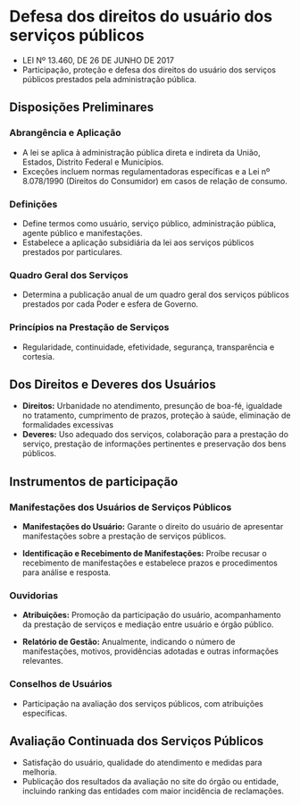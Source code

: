 # Defesa dos direitos do usuário dos serviços públicos

- LEI Nº 13.460, DE 26 DE JUNHO DE 2017
- Participação, proteção e defesa dos direitos do usuário dos serviços públicos prestados pela 
administração pública.

## Disposições Preliminares

### Abrangência e Aplicação

- A lei se aplica à administração pública direta e indireta da União, Estados, Distrito Federal e Municípios.
- Exceções incluem normas regulamentadoras específicas e a Lei nº 8.078/1990 (Direitos do Consumidor) em casos de relação de consumo.

### Definições

- Define termos como usuário, serviço público, administração pública, agente público e manifestações.
- Estabelece a aplicação subsidiária da lei aos serviços públicos prestados por particulares.

### Quadro Geral dos Serviços

- Determina a publicação anual de um quadro geral dos serviços públicos prestados por cada Poder e esfera de Governo.

### Princípios na Prestação de Serviços

- Regularidade, continuidade, efetividade, segurança, transparência e cortesia.

## Dos Direitos e Deveres dos Usuários

- **Direitos:** Urbanidade no atendimento, presunção de boa-fé, igualdade no tratamento, cumprimento de prazos, proteção à saúde, eliminação de formalidades excessivas
- **Deveres:** Uso adequado dos serviços, colaboração para a prestação do serviço, prestação de informações pertinentes e preservação dos bens públicos.

## Instrumentos de participação

### Manifestações dos Usuários de Serviços Públicos

- **Manifestações do Usuário:** Garante o direito do usuário de apresentar manifestações sobre a prestação de serviços públicos.

- **Identificação e Recebimento de Manifestações:** Proíbe recusar o recebimento de manifestações e estabelece prazos e procedimentos para análise e resposta.

### Ouvidorias

- **Atribuições:** Promoção da participação do usuário, acompanhamento da prestação de serviços e mediação entre usuário e órgão público.

- **Relatório de Gestão:** Anualmente, indicando o número de manifestações, motivos, providências adotadas e outras informações relevantes.

### Conselhos de Usuários

- Participação na avaliação dos serviços públicos, com atribuições específicas.

## Avaliação Continuada dos Serviços Públicos

- Satisfação do usuário, qualidade do atendimento e medidas para melhoria.
- Publicação dos resultados da avaliação no site do órgão ou entidade, incluindo ranking das entidades com maior incidência de reclamações.
